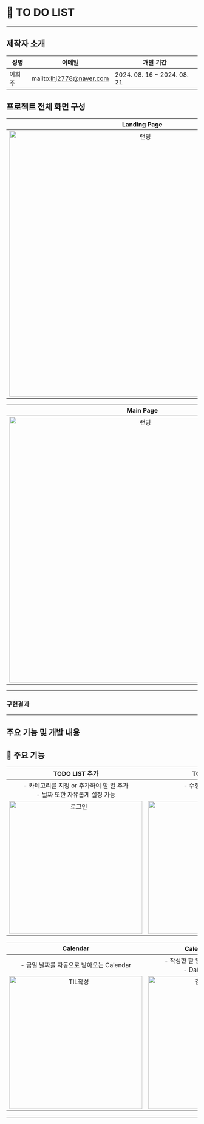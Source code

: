 # 📝 TO DO LIST

---

## 제작자 소개

| 성명 | 이메일 | 개발 기간 |
| --- | --- | --- |
| 이희주 | mailto:lhj2778@naver.com | 2024. 08. 16 ~ 2024. 08. 21 |

## 프로젝트 전체 화면 구성
|Landing Page|
|:--:|
|<img width="700" alt="랜딩" src="https://github.com/user-attachments/assets/ec13f8a3-3943-4458-b2b3-cbc2f92146fd">|

|Main Page|
|:--:|
|<img width="700" alt="랜딩" src="https://github.com/user-attachments/assets/e1743a18-3636-49e1-899c-c2fb6699275e">|

---

### 구현결과

---

## 주요 기능 및 개발 내용

## 🧩 주요 기능
|TODO LIST 추가|TODO LIST 완료|
|:--:|:--:|
|- 카테고리를 지정 or 추가하여 할 일 추가<br/>- 날짜 또한 자유롭게 설정 가능<br/> |- 수정 및 완료 체크 가능<br/>- 삭제 가능|
|<img width="350" alt="로그인" src="https://github.com/user-attachments/assets/b75c798b-38b1-4d94-8d7d-0d6463a12a11">|<img width="350" alt="회원가입" src="https://github.com/user-attachments/assets/11953c5d-a791-4e37-8677-de2bab07060c">|

|Calendar|Calendar와 LIST 연동|
|:--:|:--:|
|- 금일 날짜를 자동으로 받아오는 Calendar<br/> |- 작성한 할 일과 Calendar가 서로 연동<br/>- Data 없을 경우 미표시|
|<img width="350" alt="TIL작성" src="https://github.com/user-attachments/assets/e4a9240b-40be-44be-b063-6e006367202e">|<img width="350" alt="참고자료및코멘트" src="https://github.com/user-attachments/assets/318b122c-06d2-4289-95ce-3e28c3e34cc6">|


---


